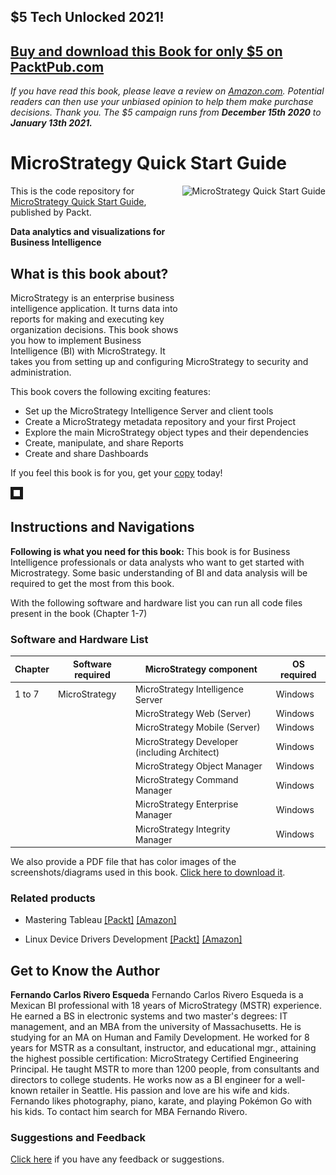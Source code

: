 ## $5 Tech Unlocked 2021!
[Buy and download this Book for only $5 on PacktPub.com](https://www.packtpub.com/product/microstrategy-quick-start-guide/9781789136241)
-----
*If you have read this book, please leave a review on [Amazon.com](https://www.amazon.com/gp/product/1789136245).     Potential readers can then use your unbiased opinion to help them make purchase decisions. Thank you. The $5 campaign         runs from __December 15th 2020__ to __January 13th 2021.__*

# MicroStrategy Quick Start Guide
<a href="https://www.packtpub.com/big-data-and-business-intelligence/microstrategy-quick-start-guide?utm_source=github&utm_medium=repository&utm_campaign=9781789136241"><img src="https://d255esdrn735hr.cloudfront.net/sites/default/files/imagecache/ppv4_main_book_cover/B10823.png" alt="MicroStrategy Quick Start Guide" height="256px" align="right"></a>

This is the code repository for [MicroStrategy Quick Start Guide](https://www.packtpub.com/big-data-and-business-intelligence/microstrategy-quick-start-guide?utm_source=github&utm_medium=repository&utm_campaign=9781789136241), published by Packt.

**Data analytics and visualizations for Business Intelligence**

## What is this book about?
MicroStrategy is an enterprise business intelligence application. It turns data into reports for making and executing key organization decisions. This book shows you how to implement Business Intelligence (BI) with MicroStrategy. It takes you from setting up and configuring MicroStrategy to security and administration.

This book covers the following exciting features: 
* Set up the MicroStrategy Intelligence Server and client tools
* Create a MicroStrategy metadata repository and your first Project
* Explore the main MicroStrategy object types and their dependencies
* Create, manipulate, and share Reports
* Create and share Dashboards

If you feel this book is for you, get your [copy](https://www.amazon.com/dp/1789136245) today!

<a href="https://www.packtpub.com/?utm_source=github&utm_medium=banner&utm_campaign=GitHubBanner"><img src="https://raw.githubusercontent.com/PacktPublishing/GitHub/master/GitHub.png" 
alt="https://www.packtpub.com/" border="5" /></a>


## Instructions and Navigations

**Following is what you need for this book:**
This book is for Business Intelligence professionals or data analysts who want to get started with Microstrategy. Some basic understanding of BI and data analysis will be required to get the most from this book.	

With the following software and hardware list you can run all code files present in the book (Chapter 1-7)

### Software and Hardware List

| Chapter  | Software required | MicroStrategy component                         | OS required     |
| -------- | ----------------- | ----------------------------------------------- | --------------- |
| 1 to 7   | MicroStrategy     |  MicroStrategy Intelligence Server              | Windows         |
|          |                   |  MicroStrategy Web (Server)                     | Windows         |
|          |                   |  MicroStrategy Mobile (Server)                  | Windows         |
|          |                   |  MicroStrategy Developer (including Architect)  | Windows         |
|          |                   |  MicroStrategy Object Manager                   | Windows         |
|          |                   |  MicroStrategy Command Manager                  | Windows         |
|          |                   |  MicroStrategy Enterprise Manager               | Windows         |
|          |                   |  MicroStrategy Integrity Manager                | Windows         |


We also provide a PDF file that has color images of the screenshots/diagrams used in this book. [Click here to download it](https://www.packtpub.com/sites/default/files/downloads/9781789136241_ColorImages.pdf).

### Related products
* Mastering Tableau [[Packt]](https://www.packtpub.com/big-data-and-business-intelligence/mastering-tableau?utm_source=github&utm_medium=repository&utm_campaign=9781784397692) [[Amazon]](https://www.amazon.com/dp/1784397695)

* Linux Device Drivers Development [[Packt]](https://www.packtpub.com/networking-and-servers/kali-linux-cookbook-second-edition?utm_source=github&utm_medium=repository&utm_campaign=9781784390303) [[Amazon]](https://www.amazon.com/dp/B00YSILL0S)

## Get to Know the Author
**Fernando Carlos Rivero Esqueda**
Fernando Carlos Rivero Esqueda is a Mexican BI professional with 18 years of MicroStrategy (MSTR) experience. He earned a BS in electronic systems and two master's degrees: IT management, and an MBA from the university of Massachusetts. He is studying for an MA on Human and Family Development. He worked for 8 years for MSTR as a consultant, instructor, and educational mgr., attaining the highest possible certification: MicroStrategy Certified Engineering Principal. He taught MSTR to more than 1200 people, from consultants and directors to college students. He works now as a BI engineer for a well-known retailer in Seattle. His passion and love are his wife and kids. Fernando likes photography, piano, karate, and playing Pokémon Go with his kids. To contact him search for MBA Fernando Rivero.


### Suggestions and Feedback
[Click here](https://docs.google.com/forms/d/e/1FAIpQLSdy7dATC6QmEL81FIUuymZ0Wy9vH1jHkvpY57OiMeKGqib_Ow/viewform) if you have any feedback or suggestions.
